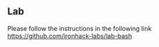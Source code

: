 ## Lab

Please follow the instructions in the following link
https://github.com/ironhack-labs/lab-bash
